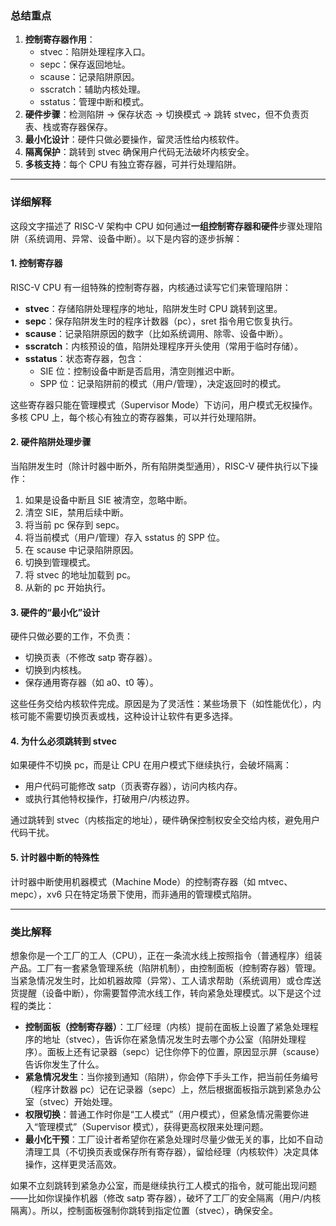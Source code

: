  ### 总结重点

1. **控制寄存器作用**：
    - stvec：陷阱处理程序入口。
    - sepc：保存返回地址。
    - scause：记录陷阱原因。
    - sscratch：辅助内核处理。
    - sstatus：管理中断和模式。
2. **硬件步骤**：检测陷阱 → 保存状态 → 切换模式 → 跳转 stvec，但不负责页表、栈或寄存器保存。
3. **最小化设计**：硬件只做必要操作，留灵活性给内核软件。
4. **隔离保护**：跳转到 stvec 确保用户代码无法破坏内核安全。
5. **多核支持**：每个 CPU 有独立寄存器，可并行处理陷阱。

---

### 详细解释

这段文字描述了 RISC-V 架构中 CPU 如何通过**一组控制寄存器和硬件**步骤处理陷阱（系统调用、异常、设备中断）。以下是内容的逐步拆解：

#### 1. 控制寄存器

RISC-V CPU 有一组特殊的控制寄存器，内核通过读写它们来管理陷阱：

- **stvec**：存储陷阱处理程序的地址，陷阱发生时 CPU 跳转到这里。
- **sepc**：保存陷阱发生时的程序计数器（pc），sret 指令用它恢复执行。
- **scause**：记录陷阱原因的数字（比如系统调用、除零、设备中断）。
- **sscratch**：内核预设的值，陷阱处理程序开头使用（常用于临时存储）。
- **sstatus**：状态寄存器，包含：
    - SIE 位：控制设备中断是否启用，清空则推迟中断。
    - SPP 位：记录陷阱前的模式（用户/管理），决定返回时的模式。

这些寄存器只能在管理模式（Supervisor Mode）下访问，用户模式无权操作。多核 CPU 上，每个核心有独立的寄存器集，可以并行处理陷阱。

#### 2. 硬件陷阱处理步骤

当陷阱发生时（除计时器中断外，所有陷阱类型通用），RISC-V 硬件执行以下操作：

1. 如果是设备中断且 SIE 被清空，忽略中断。
2. 清空 SIE，禁用后续中断。
3. 将当前 pc 保存到 sepc。
4. 将当前模式（用户/管理）存入 sstatus 的 SPP 位。
5. 在 scause 中记录陷阱原因。
6. 切换到管理模式。
7. 将 stvec 的地址加载到 pc。
8. 从新的 pc 开始执行。

#### 3. 硬件的“最小化”设计

硬件只做必要的工作，不负责：

- 切换页表（不修改 satp 寄存器）。
- 切换到内核栈。
- 保存通用寄存器（如 a0、t0 等）。

这些任务交给内核软件完成。原因是为了灵活性：某些场景下（如性能优化），内核可能不需要切换页表或栈，这种设计让软件有更多选择。

#### 4. 为什么必须跳转到 stvec

如果硬件不切换 pc，而是让 CPU 在用户模式下继续执行，会破坏隔离：

- 用户代码可能修改 satp（页表寄存器），访问内核内存。
- 或执行其他特权操作，打破用户/内核边界。

通过跳转到 stvec（内核指定的地址），硬件确保控制权安全交给内核，避免用户代码干扰。

#### 5. 计时器中断的特殊性

计时器中断使用机器模式（Machine Mode）的控制寄存器（如 mtvec、mepc），xv6 只在特定场景下使用，而非通用的管理模式陷阱。

---

### 类比解释

想象你是一个工厂的工人（CPU），正在一条流水线上按照指令（普通程序）组装产品。工厂有一套紧急管理系统（陷阱机制），由控制面板（控制寄存器）管理。当紧急情况发生时，比如机器故障（异常）、工人请求帮助（系统调用）或仓库送货提醒（设备中断），你需要暂停流水线工作，转向紧急处理模式。以下是这个过程的类比：

- **控制面板（控制寄存器）**：工厂经理（内核）提前在面板上设置了紧急处理程序的地址（stvec），告诉你在紧急情况发生时去哪个办公室（陷阱处理程序）。面板上还有记录器（sepc）记住你停下的位置，原因显示屏（scause）告诉你发生了什么。
- **紧急情况发生**：当你接到通知（陷阱），你会停下手头工作，把当前任务编号（程序计数器 pc）记在记录器（sepc）上，然后根据面板指示跳到紧急办公室（stvec）开始处理。
- **权限切换**：普通工作时你是“工人模式”（用户模式），但紧急情况需要你进入“管理模式”（Supervisor 模式），获得更高权限来处理问题。
- **最小化干预**：工厂设计者希望你在紧急处理时尽量少做无关的事，比如不自动清理工具（不切换页表或保存所有寄存器），留给经理（内核软件）决定具体操作，这样更灵活高效。

如果不立刻跳转到紧急办公室，而是继续执行工人模式的指令，就可能出现问题——比如你误操作机器（修改 satp 寄存器），破坏了工厂的安全隔离（用户/内核隔离）。所以，控制面板强制你跳转到指定位置（stvec），确保安全。